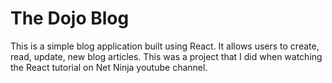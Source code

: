 # The Dojo Blog

This is a simple blog application built using React. It allows users to create, read, update, new blog articles. This was a project that I did when watching the React tutorial on Net Ninja youtube channel.